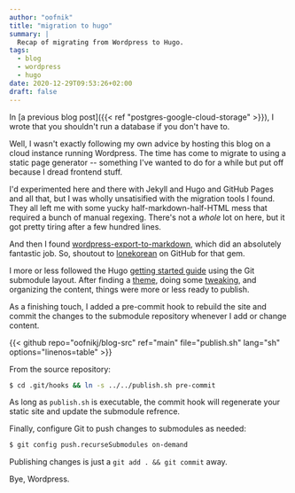 ```yaml
---
author: "oofnik"
title: "migration to hugo"
summary: |
  Recap of migrating from Wordpress to Hugo.
tags:
  - blog
  - wordpress
  - hugo
date: 2020-12-29T09:53:26+02:00
draft: false
---
```


In [a previous blog post]({{< ref "postgres-google-cloud-storage" >}}), I wrote that you shouldn't run a database if you don't have to. 

Well, I wasn't exactly following my own advice by hosting this blog on a cloud instance running Wordpress. The time has come to migrate to using a static page generator -- something I've wanted to do for a while but put off because I dread frontend stuff.

I'd experimented here and there with Jekyll and Hugo and GitHub Pages and all that, but I was wholly unsatisified with the migration tools I found. They all left me with some yucky half-markdown-half-HTML mess that required a bunch of manual regexing. There's not a _whole_ lot on here, but it got pretty tiring after a few hundred lines.

And then I found [wordpress-export-to-markdown](https://github.com/lonekorean/wordpress-export-to-markdown), which did an absolutely fantastic job. So, shoutout to [lonekorean](https://github.com/lonekorean) on GitHub for that gem.

I more or less followed the Hugo [getting started guide](https://gohugo.io/getting-started/quick-start/) using the Git submodule layout. After finding a [theme](https://github.com/vaga/hugo-theme-m10c), doing some [tweaking](https://mertbakir.gitlab.io/hugo/tag-cloud-in-hugo/), and organizing the content, things were more or less ready to publish.

As a finishing touch, I added a pre-commit hook to rebuild the site and commit the changes to the submodule repository whenever I add or change content.

{{< github repo="oofnikj/blog-src" ref="main" file="publish.sh" lang="sh" options="linenos=table" >}}

From the source repository:

```sh
$ cd .git/hooks && ln -s ../../publish.sh pre-commit
```

As long as `publish.sh` is executable, the commit hook will regenerate your static site and update the submodule refrence.

Finally, configure Git to push changes to submodules as needed:

```sh
$ git config push.recurseSubmodules on-demand
```

Publishing changes is just a  `git add . && git commit` away.

Bye, Wordpress.